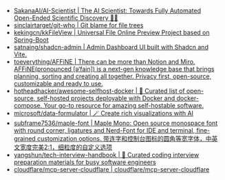 + [SakanaAI/AI-Scientist | The AI Scientist: Towards Fully Automated Open-Ended Scientific Discovery 🧑‍🔬](https://github.com//SakanaAI/AI-Scientist)
+ [sinclairtarget/git-who | Git blame for file trees](https://github.com//sinclairtarget/git-who)
+ [kekingcn/kkFileView | Universal File Online Preview Project based on Spring-Boot](https://github.com//kekingcn/kkFileView)
+ [satnaing/shadcn-admin | Admin Dashboard UI built with Shadcn and Vite.](https://github.com//satnaing/shadcn-admin)
+ [toeverything/AFFiNE | There can be more than Notion and Miro. AFFiNE(pronounced [ə‘fain]) is a next-gen knowledge base that brings planning, sorting and creating all together. Privacy first, open-source, customizable and ready to use.](https://github.com//toeverything/AFFiNE)
+ [hotheadhacker/awesome-selfhost-docker | 🚀 Curated list of open-source, self-hosted projects deployable with Docker and docker-compose. Your go-to resource for amazing self-hostable software.](https://github.com//hotheadhacker/awesome-selfhost-docker)
+ [microsoft/data-formulator | 🪄 Create rich visualizations with AI](https://github.com//microsoft/data-formulator)
+ [subframe7536/maple-font | Maple Mono: Open source monospace font with round corner, ligatures and Nerd-Font for IDE and terminal, fine-grained customization options. 带连字和控制台图标的圆角等宽字体，中英文宽度完美2:1，细粒度的自定义选项](https://github.com//subframe7536/maple-font)
+ [yangshun/tech-interview-handbook | 💯 Curated coding interview preparation materials for busy software engineers](https://github.com//yangshun/tech-interview-handbook)
+ [cloudflare/mcp-server-cloudflare | cloudflare/mcp-server-cloudflare](https://github.com//cloudflare/mcp-server-cloudflare)
